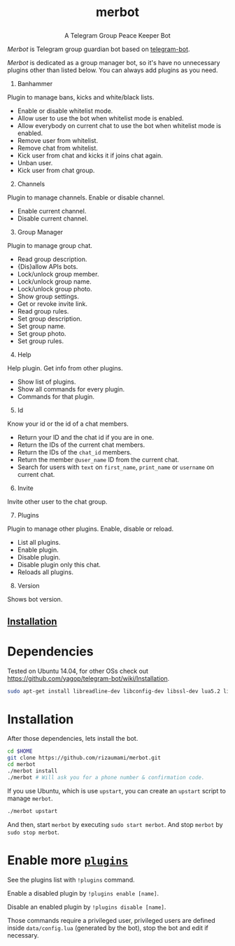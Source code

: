 # <p align="center">merbot

<p align="center">A Telegram Group Peace Keeper Bot

*Merbot* is Telegram group guardian bot based on [telegram-bot](https://github.com/yagop/telegram-bot).

*Merbot* is dedicated as a group manager bot, so it's have no unnecessary plugins other than listed below. You can always add plugins as you need.

1. Banhammer

Plugin to manage bans, kicks and white/black lists.

  * Enable or disable whitelist mode.
  * Allow user to use the bot when whitelist mode is enabled.
  * Allow everybody on current chat to use the bot when whitelist mode is enabled.
  * Remove user from whitelist.
  * Remove chat from whitelist.
  * Kick user from chat and kicks it if joins chat again.
  * Unban user.
  * Kick user from chat group.

2. Channels
  
Plugin to manage channels. Enable or disable channel.

  * Enable current channel.
  * Disable current channel.

3. Group Manager

Plugin to manage group chat.

  * Read group description.
  * {Dis}allow APIs bots.
  * Lock/unlock group member.
  * Lock/unlock group name.
  * Lock/unlock group photo.
  * Show group settings.
  * Get or revoke invite link.
  * Read group rules.
  * Set group description.
  * Set group name.
  * Set group photo.
  * Set group rules.

4. Help

Help plugin. Get info from other plugins. 

  * Show list of plugins.
  * Show all commands for every plugin.
  * Commands for that plugin.

5. Id

Know your id or the id of a chat members.

  * Return your ID and the chat id if you are in one.
  * Return the IDs of the current chat members.
  * Return the IDs of the `chat_id` members.
  * Return the member `@user_name` ID from the current chat.
  * Search for users with `text` on `first_name`, `print_name` or `username` on current chat.

6. Invite

Invite other user to the chat group.

7. Plugins

Plugin to manage other plugins. Enable, disable or reload.

  * List all plugins.
  * Enable plugin.
  * Disable plugin.
  * Disable plugin only this chat.
  * Reloads all plugins.

8. Version

Shows bot version.

[Installation](https</code>://github.com/yagop/telegram-bot/wiki/Installation)
------------

# Dependencies

Tested on Ubuntu 14.04, for other OSs check out https://github.com/yagop/telegram-bot/wiki/Installation.

```bash
sudo apt-get install libreadline-dev libconfig-dev libssl-dev lua5.2 liblua5.2-dev libevent-dev make unzip git redis-server g++ libjansson-dev libpython-dev expat libexpat1-dev
```

# Installation

After those dependencies, lets install the bot.

```bash
cd $HOME
git clone https://github.com/rizaumami/merbot.git
cd merbot
./merbot install
./merbot # Will ask you for a phone number & confirmation code.
```

If you use Ubuntu, which is use `upstart`, you can create an `upstart` script to manage `merbot`.

```bash
./merbot upstart
```

And then, start `merbot` by executing `sudo start merbot`. And stop `merbot` by `sudo stop merbot`.


# Enable more [`plugins`](https</code>://github.com/rizaumami/merbot/tree/master/plugins)

See the plugins list with `!plugins` command.

Enable a disabled plugin by `!plugins enable [name]`.

Disable an enabled plugin by `!plugins disable [name]`.

Those commands require a privileged user, privileged users are defined inside `data/config.lua` (generated by the bot), stop the bot and edit if necessary.
